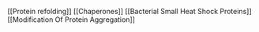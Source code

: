 [[Protein refolding]]
[[Chaperones]]
[[Bacterial Small Heat Shock Proteins]]
[[Modification Of Protein Aggregation]]
